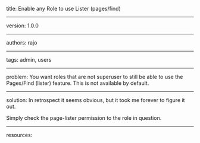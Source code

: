 title: Enable any Role to use Lister (pages/find)

----

version: 1.0.0

----

authors: rajo

----

tags: admin, users

----

problem:
You want roles that are not superuser to still be able to use the Pages/Find (lister) feature.  This is not available by default.

----

solution:
In retrospect it seems obvious, but it took me forever to figure it out.

Simply check the page-lister permission to the role in question.

----

resources:
